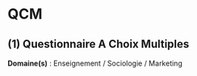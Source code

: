 # QCM

## (1) Questionnaire A Choix Multiples

**Domaine(s)** : Enseignement / Sociologie / Marketing
